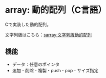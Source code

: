 # array: 動的配列（C言語）
Cで実装した動的配列。

文字列版はこちら：[sarray:文字列版動的配列](https://github.com/levelevel/sarray)

## 機能
- データ：任意のポインタ
- 追加・削除・複製・push・pop・サイズ指定
